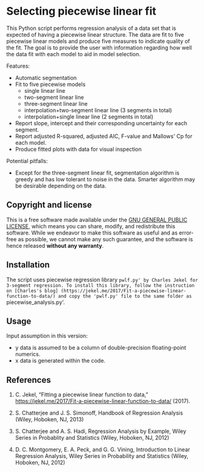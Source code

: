 # Selecting piecewise linear fit

This Python script performs regression analysis of a data set that is expected of having a piecewise linear structure. The data are fit to five piecewise linear models and produce five measures to indicate quality of the fit. The goal is to provide the user with information regarding how well the data fit with each model to aid in model selection.

Features:

* Automatic segmentation
* Fit to five piecewise models
  * single linear line
  * two-segment linear line
  * three-segment linear line
  * interpolation+two-segment linear line (3 segments in total)
  * interpolation+single linear line (2 segments in total)
* Report slope, intercept and their corresponding uncertainty for each segment.
* Report adjusted R-squared, adjusted AIC, F-value and Mallows' Cp for each model.
* Produce fitted plots with data for visual inspection

Potential pitfalls:

* Except for the three-segment linear fit, segmentation algorithm is greedy and has low tolerant to noise in the data. Smarter algorithm may be desirable depending on the data.

## Copyright and license

This is a free software made available under the [GNU GENERAL PUBLIC LICENSE](http://www.gnu.org/licenses/gpl-3.0.html), which means you can share, modify, and redistribute this software. While we endeavor to make this software as useful and as error-free as possible, we cannot make any such guarantee, and the software is hence released **without any warranty**.

## Installation

The script uses piecewise regression library `pwlf.py' by Charles Jekel for 3-segment regression. To install this library, follow the instruction on [Charles's blog] (https://jekel.me/2017/Fit-a-piecewise-linear-function-to-data/) and copy the 'pwlf.py' file to the same folder as `piecewise_analysis.py'.

## Usage

Input assumption in this version:

* y data is assumed to be a column of double-precision floating-point 
    numerics.
* x data is generated within the code.

## References

1. C. Jekel, “Fitting a piecewise linear function to data,” https://jekel.me/2017/Fit-a-piecewise-linear-function-to-data/ (2017).

2. S. Chatterjee and J. S. Simonoff, Handbook of Regression Analysis (Wiley, Hoboken, NJ, 2013)

3. S. Chatterjee and A. S. Hadi, Regression  Analysis  by  Example,  Wiley  Series  in  Probablity and Statistics (Wiley, Hoboken, NJ, 2012)

4. D. C. Montgomery, E. A. Peck,  and G. G. Vining, Introduction to Linear Regression Analysis, Wiley Series in Probability and Statistics (Wiley,
Hoboken, NJ, 2012) 
